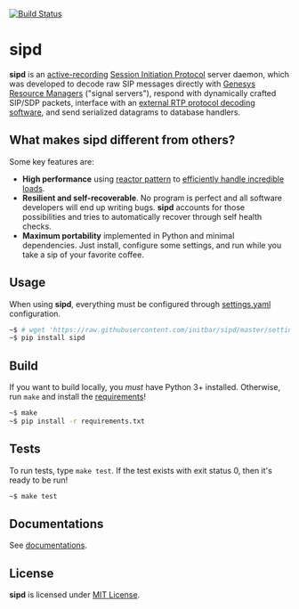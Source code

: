 [![Build Status](https://travis-ci.org/initbar/sipd.svg?branch=master)](https://travis-ci.org/initbar/sipd)

# sipd

**sipd** is an [active-recording](https://en.wikipedia.org/wiki/VoIP_recording) [Session Initiation Protocol](https://www.ietf.org/rfc/rfc3261.txt) server daemon, which was developed to decode raw SIP messages directly with [Genesys](https://www.genesys.com) [Resource Managers](https://docs.genesys.com/Documentation/GVP/85/GDG/GCRM) ("signal servers"), respond with dynamically crafted SIP/SDP packets, interface with an [external RTP protocol decoding software](), and send serialized datagrams to database handlers.

## What makes **sipd** different from others?

Some key features are:

- **High performance** using [reactor pattern](https://en.wikipedia.org/wiki/Reactor_pattern) to [efficiently handle incredible loads](#case-study).
- **Resilient and self-recoverable**. No program is perfect and all software developers will end up writing bugs. **sipd** accounts for those possibilities and tries to automatically recover through self health checks.
- **Maximum portability** implemented in Python and minimal dependencies. Just install, configure some settings, and run while you take a sip of your favorite coffee.

## Usage

When using **sipd**, everything must be configured through [settings.yaml](./settings.yaml) configuration.

```bash
~$ # wget 'https://raw.githubusercontent.com/initbar/sipd/master/settings.yaml'
~$ pip install sipd
```

## Build

If you want to build locally, you *must* have Python 3+ installed. Otherwise, run `make` and install the [requirements](./requirements.txt)!

```bash
~$ make
~$ pip install -r requirements.txt
```

## Tests

To run tests, type `make test`. If the test exists with exit status 0, then it's ready to be run!

```bash
~$ make test
```

## Documentations

See [documentations]().

## License

**sipd** is licensed under [MIT License](./LICENSE.md).
